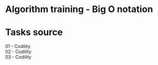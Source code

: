 # Algorithm training - Big O notation

# Tasks source
01 - Codility <br>
02 - Codility <br>
03 - Codility <br>
